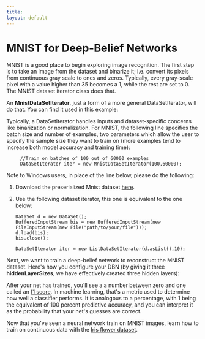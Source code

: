 ```yaml
---
title: 
layout: default
---
```


# MNIST for Deep-Belief Networks

MNIST is a good place to begin exploring image recognition. The first step is to take an image from the dataset and binarize it; i.e. convert its pixels from continuous gray scale to ones and zeros. Typically, every gray-scale pixel with a value higher than 35 becomes a 1, while the rest are set to 0. The MNIST dataset iterator class does that.

An **MnistDataSetIterator**, just a form of a more general DataSetIterator, will do that. You can find it used in this example:

<script src="http://gist-it.appspot.com/https://github.com/deeplearning4j/dl4j-0.0.3.3-examples/blob/master/src/main/java/org/deeplearning4j/mnist/full/DBNExample.java?slice=50:59"></script>

Typically, a DataSetIterator handles inputs and dataset-specific concerns like binarization or normalization. For MNIST, the following line specifies the batch size and number of examples, two parameters which allow the user to specify the sample size they want to train on (more examples tend to increase both model accuracy and training time):
         
         //Train on batches of 100 out of 60000 examples
         DataSetIterator iter = new MnistDataSetIterator(100,60000);

Note to Windows users, in place of the line below, please do the following:

1. Download the preserialized Mnist dataset [here](https://drive.google.com/file/d/0B-O_wola53IsWDhCSEtJWXUwTjg/edit?usp=sharing).
2. Use the following dataset iterator, this one is equivalent to the one below:    

       DataSet d = new DataSet();
       BufferedInputStream bis = new BufferedInputStream(new FileInputStream(new File("path/to/your/file")));
       d.load(bis);
       bis.close();
        
       DataSetIterator iter = new ListDataSetIterator(d.asList(),10);

Next, we want to train a deep-belief network to reconstruct the MNIST dataset. Here's how you configure your DBN (by giving it three **hiddenLayerSizes**, we have effectively created three hidden layers):

<script src="http://gist-it.appspot.com/https://github.com/deeplearning4j/dl4j-0.0.3.3-examples/blob/master/src/main/java/org/deeplearning4j/mnist/full/DBNExample.java?slice=37:50"></script>

After your net has trained, you'll see a a number between zero and one called an [f1 score](https://en.wikipedia.org/wiki/F1_score). In machine learning, that's a metric used to determine how well a classifier performs. It is analogous to a percentage, with 1 being the equivalent of 100 percent predictive accuracy, and you can interpret it as the probability that your net's guesses are correct.

Now that you've seen a neural network train on MNIST images, learn how to train on continuous data with the [Iris flower dataset](../iris-flower-dataset-tutorial.html).
